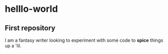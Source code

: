 # helllo-world
## First repository
I am a fantasy writer looking to experiment with some code to **spice** things up a 'lil.
